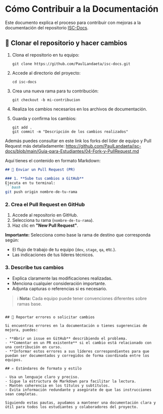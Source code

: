 # Cómo Contribuir a la Documentación

Este documento explica el proceso para contribuir con mejoras a la documentación del repositorio [ISC-Docs](https://github.com/PaulLandaeta/isc-docs).

## 🔄 Clonar el repositorio y hacer cambios

1. Clona el repositorio en tu equipo:
    
    ```
    git clone https://github.com/PaulLandaeta/isc-docs.git
    
    ```
    
2. Accede al directorio del proyecto:
    
    ```
    cd isc-docs
    
    ```
    
3. Crea una nueva rama para tu contribución:
    
    ```
    git checkout -b mi-contribucion
    
    ```
    
4. Realiza los cambios necesarios en los archivos de documentación.
5. Guarda y confirma los cambios:
    
    ```
    git add .
    git commit -m "Descripción de los cambios realizados"
    
    ```

Además puedes consultar en este link los forks del líder de equipo y Pull Request más detalladamente:
https://github.com/PaulLandaeta/isc-docs/blob/main/Guia-para-Estudiantes/04-Fork-y-PullRequest.md

Aquí tienes el contenido en formato Markdown:  

```md
## 🚀 Enviar un Pull Request (PR)

### 1. **Sube tus cambios a GitHub**  
Ejecuta en tu terminal:  
```bash
git push origin nombre-de-tu-rama
```

### 2. **Crea el Pull Request en GitHub**  

1. Accede al repositorio en GitHub.  
2. Selecciona tu rama (`nombre-de-tu-rama`).  
3. Haz clic en **"New Pull Request"**.  

**Importante:** Selecciona como base la rama de destino que corresponda según:  

- El flujo de trabajo de tu equipo (`dev`, `stage`, `qa`, etc.).  
- Las indicaciones de tus líderes técnicos.  

### 3. **Describe tus cambios**  

- Explica claramente las modificaciones realizadas.  
- Menciona cualquier consideración importante.  
- Adjunta capturas o referencias si es necesario.  

> ℹ️ **Nota:** Cada equipo puede tener convenciones diferentes sobre ramas base.
```

## 🐞 Reportar errores o solicitar cambios

Si encuentras errores en la documentación o tienes sugerencias de mejora, puedes:

- **Abrir un issue en GitHub** describiendo el problema.
- **Comentar en un PR existente** si el cambio está relacionado con una contribución en curso.
- **Informar estos errores a sus líderes correspondientes para que puedan ser documentados y corregidos de forma coordinada entre los equipos.

## ✍️ Estándares de formato y estilo

- Usa un lenguaje claro y preciso.
- Sigue la estructura de Markdown para facilitar la lectura.
- Mantén coherencia en los títulos y subtítulos.
- Evita información redundante y asegúrate de que las instrucciones sean completas.

Siguiendo estas pautas, ayudamos a mantener una documentación clara y útil para todos los estudiantes y colaboradores del proyecto.
